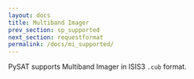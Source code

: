 ```yaml
---
layout: docs
title: Multiband Imager 
prev_section: sp_supported
next_section: requestformat 
permalink: /docs/mi_supported/
---
```


PySAT supports Multiband Imager in ISIS3 <code>.cub</code> format.
